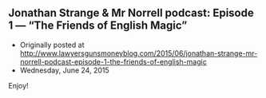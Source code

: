 ## Jonathan Strange &amp; Mr Norrell podcast: Episode 1 — “The Friends of English Magic”

 * Originally posted at http://www.lawyersgunsmoneyblog.com/2015/06/jonathan-strange-mr-norrell-podcast-episode-1-the-friends-of-english-magic
 * Wednesday, June 24, 2015

Enjoy!